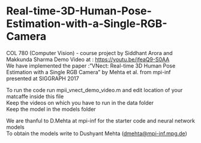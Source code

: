 # Real-time-3D-Human-Pose-Estimation-with-a-Single-RGB-Camera  
COL 780 (Computer Vision) - course project by Siddhant Arora and Makkunda Sharma
Demo Video at : https://youtu.be/jfeaQ9-S0AA   
We have implemented the paper :”VNect: Real-time 3D Human Pose Estimation with a Single RGB Camera” by Mehta et al. from mpi-inf presented at SIGGRAPH 2017    

To run the code run mpii_vnect_demo_video.m and edit location of your matcaffe inside this file    
Keep the videos on which you have to run in the data folder  
Keep the model in the models folder   


We are thanful to D.Mehta at mpi-inf for the starter code and neural network models  
To obtain the models write to Dushyant Mehta (dmehta@mpi-inf.mpg.de)  
